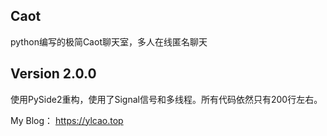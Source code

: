 ## Caot
python编写的极简Caot聊天室，多人在线匿名聊天

## Version 2.0.0
使用PySide2重构，使用了Signal信号和多线程。所有代码依然只有200行左右。

My Blog：
https://ylcao.top

